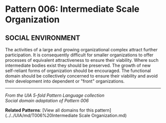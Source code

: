 # Pattern 006: Intermediate Scale Organization

## SOCIAL ENVIRONMENT

The activities of a large and growing organizational complex attract further participation. It is consequently difficult for smaller organizations to offer processes of equivalent attractiveness to ensure their viability. Where such intermediate bodies exist they should be preserved. The growth of new self-reliant forms of organization should be encouraged. The functional domain should be collectively concerned to ensure their viability and avoid their development into dependent or "front" organizations.

---

*From the UIA 5-fold Pattern Language collection*  
*Social domain adaptation of Pattern 006*

**Related Patterns**: [View all domains for this pattern](../../UIA/md/T006%20Intermediate Scale Organization.md)
